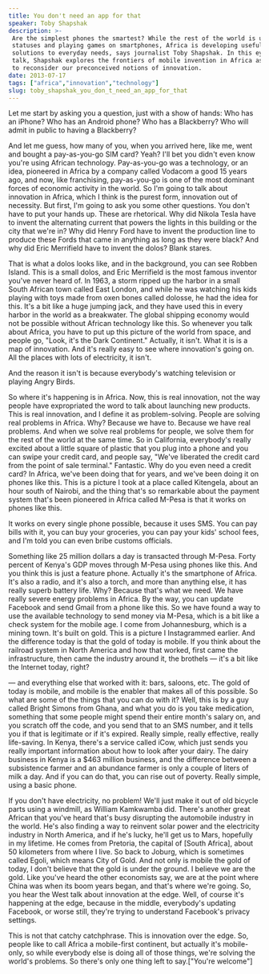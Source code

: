 ```yaml
---
title: You don't need an app for that
speaker: Toby Shapshak
description: >-
 Are the simplest phones the smartest? While the rest of the world is updating
 statuses and playing games on smartphones, Africa is developing useful SMS-based
 solutions to everyday needs, says journalist Toby Shapshak. In this eye-opening
 talk, Shapshak explores the frontiers of mobile invention in Africa as he asks us
 to reconsider our preconceived notions of innovation.
date: 2013-07-17
tags: ["africa","innovation","technology"]
slug: toby_shapshak_you_don_t_need_an_app_for_that
---
```


Let me start by asking you a question, just with a show of hands: Who has an iPhone? Who
has an Android phone? Who has a Blackberry? Who will admit in public to having a
Blackberry? 

And let me guess, how many of you, when you arrived here, like me, went and bought a
pay-as-you-go SIM card? Yeah? I'll bet you didn't even know you're using African
technology. Pay-as-you-go was a technology, or an idea, pioneered in Africa by a company
called Vodacom a good 15 years ago, and now, like franchising, pay-as-you-go is one of the
most dominant forces of economic activity in the world. So I'm going to talk about
innovation in Africa, which I think is the purest form, innovation out of necessity. But
first, I'm going to ask you some other questions. You don't have to put your hands up.
These are rhetorical. Why did Nikola Tesla have to invent the alternating current that
powers the lights in this building or the city that we're in? Why did Henry Ford have to
invent the production line to produce these Fords that came in anything as long as they
were black? And why did Eric Merrifield have to invent the dolos? Blank
stares.

That is what a dolos looks like, and in the background, you can see Robben Island. This is
a small dolos, and Eric Merrifield is the most famous inventor you've never heard of. In
1963, a storm ripped up the harbor in a small South African town called East London, and
while he was watching his kids playing with toys made from oxen bones called dolosse, he
had the idea for this. It's a bit like a huge jumping jack, and they have used this in
every harbor in the world as a breakwater. The global shipping economy would not be
possible without African technology like this. So whenever you talk about Africa, you have
to put up this picture of the world from space, and people go, "Look, it's the Dark
Continent." Actually, it isn't. What it is is a map of innovation. And it's really easy to
see where innovation's going on. All the places with lots of electricity, it isn't.

And the reason it isn't is because everybody's watching television or playing Angry Birds.

So where it's happening is in Africa. Now, this is real innovation, not the way people
have expropriated the word to talk about launching new products. This is real innovation,
and I define it as problem-solving. People are solving real problems in Africa. Why?
Because we have to. Because we have real problems. And when we solve real problems for
people, we solve them for the rest of the world at the same time. So in California,
everybody's really excited about a little square of plastic that you plug into a phone and
you can swipe your credit card, and people say, "We've liberated the credit card from the
point of sale terminal." Fantastic. Why do you even need a credit card? In Africa, we've
been doing that for years, and we've been doing it on phones like this. This is a picture
I took at a place called Kitengela, about an hour south of Nairobi, and the thing that's
so remarkable about the payment system that's been pioneered in Africa called M-Pesa is
that it works on phones like this.

It works on every single phone possible, because it uses SMS. You can pay bills with it, 
you can buy your groceries, you can pay your kids' school fees, and I'm told you can even
bribe customs officials. 

Something like 25 million dollars a day is transacted through M-Pesa. Forty percent of
Kenya's GDP moves through M-Pesa using phones like this. And you think this is just a
feature phone. Actually it's the smartphone of Africa. It's also a radio, and it's also a
torch, and more than anything else, it has really superb battery life. Why? Because that's
what we need. We have really severe energy problems in Africa. By the way, you can update
Facebook and send Gmail from a phone like this. So we have found a way to use the available
technology to send money via M-Pesa, which is a bit like a check system for the mobile
age. I come from Johannesburg, which is a mining town. It's built on gold. This is a
picture I Instagrammed earlier. And the difference today is that the gold of today is
mobile. If you think about the railroad system in North America and how that worked, first
came the infrastructure, then came the industry around it, the brothels — it's a bit like
the Internet today, right?

— and everything else that worked with it: bars, saloons, etc. The gold of today is
mobile, and mobile is the enabler that makes all of this possible. So what are some of the
things that you can do with it? Well, this is by a guy called Bright Simons from Ghana,
and what you do is you take medication, something that some people might spend their
entire month's salary on, and you scratch off the code, and you send that to an SMS
number, and it tells you if that is legitimate or if it's expired. Really simple, really
effective, really life-saving. In Kenya, there's a service called iCow, which just sends
you really important information about how to look after your dairy. The dairy business in
Kenya is a $463 million business, and the difference between a subsistence farmer and an
abundance farmer is only a couple of liters of milk a day. And if you can do that, you can
rise out of poverty. Really simple, using a basic phone.

If you don't have electricity, no problem! We'll just make it out of old bicycle parts
using a windmill, as William Kamkwamba did. There's another great African that you've
heard that's busy disrupting the automobile industry in the world. He's also finding a way
to reinvent solar power and the electricity industry in North America, and if he's lucky,
he'll get us to Mars, hopefully in my lifetime. He comes from Pretoria, the capital of
[South Africa], about 50 kilometers from where I live. So back to Joburg, which is
sometimes called Egoli, which means City of Gold. And not only is mobile the gold of
today, I don't believe that the gold is under the ground. I believe we are the gold. Like
you've heard the other economists say, we are at the point where China was when its boom
years began, and that's where we're going. So, you hear the West talk about innovation at
the edge. Well, of course it's happening at the edge, because in the middle, everybody's
updating Facebook, or worse still, they're trying to understand Facebook's privacy
settings.

This is not that catchy catchphrase. This is innovation over the edge. So, people like to
call Africa a mobile-first continent, but actually it's mobile-only, so while everybody
else is doing all of those things, we're solving the world's problems. So there's only one
thing left to say.["You're welcome"] 

<!--
ad_duration=3.33
event="TEDGlobal 2013"
external_start_time=0
intro_duration=11.82
is_subtitle_required="False"
is_talk_featured="True"
language="en"
language_swap="False"
native_language="en"
number_of_related_talks=6
number_of_speakers=1
number_of_subtitled_videos=33
number_of_tags=3
number_of_talk_download_languages=33
number_of_talk_more_resources=0
number_of_talk_recommendations=0
number_of_talks_take_actions=0
post_ad_duration=0.83
published_timestamp="2014-03-13 14:55:49"
recording_date="2013-07-17"
speaker_description="Technology writer"
speaker_is_published=1
speaker_name="Toby Shapshak"
speaker_what_others_say="Toby reigns supreme as the major talking head for everthing and anything tech."
talk_name="You don't need an app for that"
talks_tags=["africa","innovation","technology"]
url_audio="https://download.ted.com/talks/TobyShapshak_2013G.mp3?apikey=acme-roadrunner"
url_photo_speaker="https://pe.tedcdn.com/images/ted/f8cbae0e5d57344c31063f74dca74d90a0141d67_254x191.jpg"
url_photo_talk="https://pe.tedcdn.com/images/ted/2337f7bee98c8eb6b5ef834bda5de156dfb4d749_1600x1200.jpg"
url_webpage="https://www.ted.com/talks/toby_shapshak_you_don_t_need_an_app_for_that"
video_type_name="TED Stage Talk"
-->